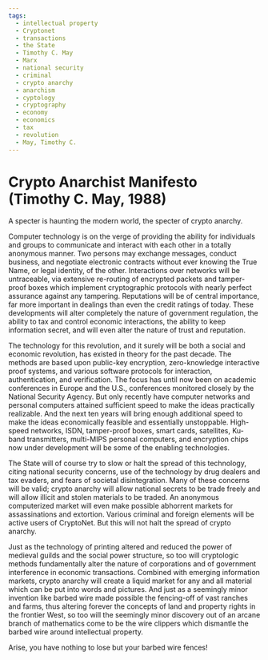 ```yaml
---
tags:
  - intellectual property
  - Cryptonet
  - transactions
  - the State
  - Timothy C. May
  - Marx
  - national security
  - criminal
  - crypto anarchy
  - anarchism
  - cyptology
  - cryptography
  - economy
  - economics
  - tax
  - revolution
  - May, Timothy C.
---
```



Crypto Anarchist Manifesto (Timothy C. May, 1988)
=================================================

A specter is haunting the modern world, the specter of crypto anarchy.

Computer technology is on the verge of providing the ability for
individuals and groups to communicate and interact with each other in a
totally anonymous manner. Two persons may exchange messages, conduct
business, and negotiate electronic contracts without ever knowing the
True Name, or legal identity, of the other. Interactions over networks
will be untraceable, via extensive re-routing of encrypted packets and
tamper-proof boxes which implement cryptographic protocols with nearly
perfect assurance against any tampering. Reputations will be of central
importance, far more important in dealings than even the credit ratings
of today. These developments will alter completely the nature of
government regulation, the ability to tax and control economic
interactions, the ability to keep information secret, and will even
alter the nature of trust and reputation.

The technology for this revolution, and it surely will be both a social
and economic revolution, has existed in theory for the past decade. The
methods are based upon public-key encryption, zero-knowledge interactive
proof systems, and various software protocols for interaction,
authentication, and verification. The focus has until now been on
academic conferences in Europe and the U.S., conferences monitored
closely by the National Security Agency. But only recently have computer
networks and personal computers attained sufficient speed to make the
ideas practically realizable. And the next ten years will bring enough
additional speed to make the ideas economically feasible and essentially
unstoppable. High-speed networks, ISDN, tamper-proof boxes, smart cards,
satellites, Ku-band transmitters, multi-MIPS personal computers, and
encryption chips now under development will be some of the enabling
technologies.

The State will of course try to slow or halt the spread of this
technology, citing national security concerns, use of the technology by
drug dealers and tax evaders, and fears of societal disintegration. Many
of these concerns will be valid; crypto anarchy will allow national
secrets to be trade freely and will allow illicit and stolen materials
to be traded. An anonymous computerized market will even make possible
abhorrent markets for assassinations and extortion. Various criminal and
foreign elements will be active users of CryptoNet. But this will not
halt the spread of crypto anarchy.

Just as the technology of printing altered and reduced the power of
medieval guilds and the social power structure, so too will cryptologic
methods fundamentally alter the nature of corporations and of government
interference in economic transactions. Combined with emerging
information markets, crypto anarchy will create a liquid market for any
and all material which can be put into words and pictures. And just as a
seemingly minor invention like barbed wire made possible the fencing-off
of vast ranches and farms, thus altering forever the concepts of land
and property rights in the frontier West, so too will the seemingly
minor discovery out of an arcane branch of mathematics come to be the
wire clippers which dismantle the barbed wire around intellectual
property.

Arise, you have nothing to lose but your barbed wire fences!

